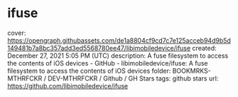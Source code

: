 # ifuse

cover: https://opengraph.githubassets.com/de1a8804cf9cd7c7e125acceb94d9b5d149481b7a8bc357add3ed5568780ee47/libimobiledevice/ifuse
created: December 27, 2021 5:05 PM (UTC)
description: A fuse filesystem to access the contents of iOS devices - GitHub - libimobiledevice/ifuse: A fuse filesystem to access the contents of iOS devices
folder: BOOKMRKS-MTHRFCKR / DEV-MTHRFCKR / Github / GH Stars
tags: github stars
url: https://github.com/libimobiledevice/ifuse